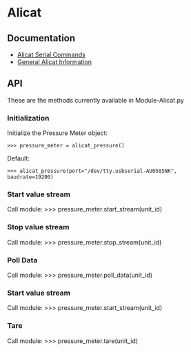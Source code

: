 # Alicat

## Documentation
* [Alicat Serial Commands](https://www.alicat.com/wp-content/documents/Alicat-Serial-Primer.pdf)
* [General Alicat Information](https://www.alicat.com/using-your-alicat/how-to-issue-serial-commands/)

## API

These are the methods currently available in Module-Alicat.py

### Initialization
Initialize the Pressure Meter object:

    >>> pressure_meter = alicat_pressure()

Default:

    >>> alicat_pressure(port="/dev/tty.usbserial-AU0585NK", baudrate=19200)

### Start value stream
Call module:
    >>> pressure_meter.start_stream(unit_id) 

### Stop value stream
Call module:
    >>> pressure_meter.stop_stream(unit_id)

### Poll Data
Call module:
    >>> pressure_meter.poll_data(unit_id)

### Start value stream
Call module:
    >>> pressure_meter.start_stream(unit_id) 

### Tare
Call module:
    >>> pressure_meter.tare(unit_id) 








